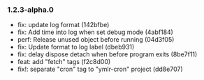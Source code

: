 ### 1.2.3-alpha.0

* fix: update log format (142bfbe)
* fix: Add time into log when set debug mode (4abf184)
* perf: Release unused object before running (04d3f05)
* fix: Update format to log label (dbeb931)
* fix: delay dispose detach when before program exits (8be7f11)
* feat: add "fetch" tags (f2c8d00)
* fix!: separate "cron" tag to "ymlr-cron" project (dd8e707)
